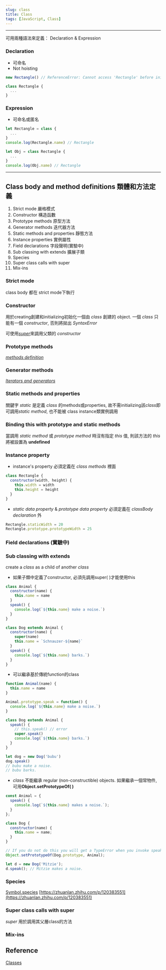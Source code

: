 ```yaml
---
slug: class
title: Class
tags: [JavaScript, Class]
---
```

***

可用兩種語法來定義： Declaration & Expression

### Declaration

- 可命名
- Not hoisting

```js
new Rectangle() // ReferenceError: Cannot access 'Rectangle' before initialization

class Rectangle {
  ...
}
```

### Expression

- 可命名或匿名
```js
let Rectangle = class {
  ...
}
console.log(Rectangle.name) // Rectangle

let Obj = class Rectangle {
  ...
}
console.log(Obj.name) // Rectangle
```

***

## Class body and method definitions 類體和方法定義

1. Strict mode 嚴格模式
2. Constructor 構造函數
3. Prototype methods 原型方法
4. Generator methods 迭代器方法
5. Static methods and properties 靜態方法
6. Instance properties 實例屬性
7. Field declarations 字段聲明(實驗中)
8. Sub classing with extends 擴展子類
9. Species
10. Super class calls with super
11. Mix-ins

### Strict mode

class body 都在 strict mode下執行

### Constructor

用於creating創建和initializing初始化一個由 *class* 創建的 object.
一個 *class* 只能有一個 *constructor*, 否則將拋出 *SyntaxError*

可使用[*super*](https://developer.mozilla.org/en-US/docs/Web/JavaScript/Reference/Operators/super)來調用父類的 *constructor*

### Prototype methods

[*methods definition*](https://developer.mozilla.org/en-US/docs/Web/JavaScript/Reference/Functions/Method_definitions)

### Generator methods

[*Iterators and generators*](https://developer.mozilla.org/en-US/docs/Web/JavaScript/Guide/Iterators_and_Generators)

### Static methods and properties

關鍵字 *static* 是定義 *class* 的methods或properties, 故不需initializing該*class*即可調用*static method*, 也不能被 class instance類實例調用

### Binding this with prototype and static methods

當調用 *static method* 或 *prototype method* 時沒有指定 *this* 值, 則該方法的 *this* 將被設置為 **undefined**

### Instance property

- instance's property 必須定義在 *class methods* 裡面

```js
class Rectangle {
  constructor(width, height) {
    this.width = width
    this.height = height
  }
}
```

- *static data property* & *prototype data property* 必須定義在 *classBody declaration* 外

```js
Rectangle.staticWidth = 20
Rectangle.prototype.prototypeWidth = 25
```

### Field declarations (實驗中)

### Sub classing with extends

create a *class* as a child of another *class*

- 如果子類中定義了constructor, 必須先調用super( )才能使用this

```js
class Animal {
  constructor(name) {
    this.name = name
  }
  speak() {
    console.log(`${this.name} make a noise.`)
  }
}

class Dog extends Animal {
  constructor(name) {
    super(name)
    this.name = `Schnauzer-${name}`
  }
  speak() {
    console.log(`${this.name} barks.`)
  }
}
```

- 可以繼承基於傳統function的class

``` js
function Animal(name) {
  this.name = name
}

Animal.prototype.speak = function() {
  console.log(`${this.name} make a noise.`)
}

class Dog extends Animal {
  speak() {
    // this.speak() // error
    super.speak()
    console.log(`${this.name} barks.`)
  }
}

let dog = new Dog('bubu')
dog.speak()
// bubu make a noise.
// bubu barks.
```

- *class* 不能繼承 regular (non-constructible) objects. 如果繼承一個常物件, 可用**Object.setPrototypeOf( )**

```js
const Animal = {
  speak() {
    console.log(`${this.name} makes a noise.`);
  }
};

class Dog {
  constructor(name) {
    this.name = name;
  }
}

// If you do not do this you will get a TypeError when you invoke speak
Object.setPrototypeOf(Dog.prototype, Animal);

let d = new Dog('Mitzie');
d.speak(); // Mitzie makes a noise.
```

### Species

[Symbol.species](https://developer.mozilla.org/en-US/docs/Web/JavaScript/Reference/Global_Objects/Symbol/species)
[https://zhuanlan.zhihu.com/p/120383551](https://zhuanlan.zhihu.com/p/120383551)

### Super class calls with super

*super* 用於調用其父層class的方法

### Mix-ins

## Reference

[Classes](https://developer.mozilla.org/en-US/docs/Web/JavaScript/Reference/Classes)